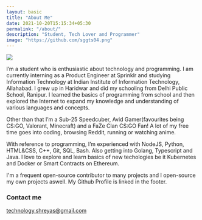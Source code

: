 ```yaml
---
layout: basic
title: "About Me"
date: 2021-10-20T15:15:34+05:30
permalink: "/about/"
description: "Student, Tech Lover and Programmer"
image: "https://github.com/sggts04.png"
---
```


![](https://c.tenor.com/-z2KfO5zAckAAAAC/hello-there-baby-yoda.gif)

I’m a student who is enthusiastic about technology and programming. I am currently interning as a Product Engineer at Sprinklr and studying Information Technology at Indian Institute of Information Technology, Allahabad. I grew up in Haridwar and did my schooling from Delhi Public School, Ranipur. I learned the basics of programming from school and then explored the Internet to expand my knowledge and understanding of various languages and concepts.

Other than that I’m a Sub-25 Speedcuber, Avid Gamer(favourites being CS:GO, Valorant, Minecraft) and a FaZe Clan CS:GO Fan! A lot of my free time goes into coding, browsing Reddit, running or watching anime.

With reference to programming, I’m experienced with NodeJS, Python, HTML&CSS, C++, Git, SQL, Bash. Also getting into Golang, Typescript and Java. I love to explore and learn basics of new techologies be it Kubernetes and Docker or Smart Contracts on Ethereum.

I'm a frequent open-source contributor to many projects and I open-source my own projects aswell. My Github Profile is linked in the footer.


### Contact me

[technology.shreyas@gmail.com](mailto:technology.shreyas@gmail.com)
